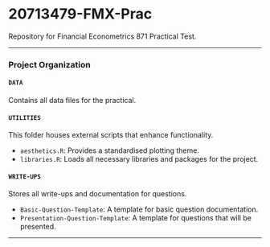 # 20713479-FMX-Prac
Repository for Financial Econometrics 871 Practical Test.

---

### Project Organization

#### `DATA`
Contains all data files for the practical.

#### `UTILITIES`
This folder houses external scripts that enhance functionality.
  - `aesthetics.R`: Provides a standardised plotting theme.
  - `libraries.R`: Loads all necessary libraries and packages for the project.

#### `WRITE-UPS`
Stores all write-ups and documentation for questions.
  - `Basic-Question-Template`: A template for basic question documentation.
  - `Presentation-Question-Template`: A template for questions that will be presented.

--- 

